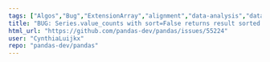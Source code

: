 ```yaml
---
tags: ["Algos","Bug","ExtensionArray","alignment","data-analysis","data-science","flexible","pandas","python"]
title: "BUG: Series.value_counts with sort=False returns result sorted on values for Series with string dtype"
html_url: "https://github.com/pandas-dev/pandas/issues/55224"
user: "CynthiaLuijkx"
repo: "pandas-dev/pandas"
---
```


